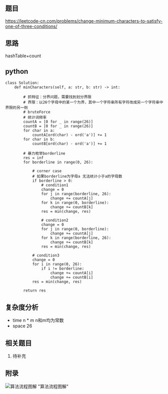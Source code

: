 ## 题目
https://leetcode-cn.com/problems/change-minimum-characters-to-satisfy-one-of-three-conditions/

## 思路
hashTable+count

## python
```python3
class Solution:
    def minCharacters(self, a: str, b: str) -> int:

        # 抓特征：分界问题，需要找到划分界限
        # 界限：以26个字母中的某一个为界，其中一个字符串所有字符改成另一个字符串中界限的另一侧
        # bruteForce
        # 统计词频率
        countA = [0 for _ in range(26)]
        countB = [0 for _ in range(26)]
        for char in a:
            countA[ord(char) - ord('a')] += 1
        for char in b:
            countB[ord(char) - ord('a')] += 1
        
        # 暴力枚举borderline
        res = inf
        for borderline in range(0, 26):   

            # corner case
            # 如果borderline为字母a 无法统计小于a的字母数
            if borderline > 0:
                # condition1
                change = 0
                for j in range(borderline, 26):
                    change += countA[j]
                for k in range(0, borderline):
                    change += countB[k]
                res = min(change, res)

                # condition2
                change = 0
                for j in range(0, borderline):
                    change += countA[j]
                for k in range(borderline, 26):
                    change += countB[k]
                res = min(change, res)
            
            # condition3
            change = 0
            for i in range(0, 26):
                if i != borderline:
                    change += countA[i] 
                    change += countB[i]
            res = min(change, res)
            
        return res  
```
## 复杂度分析
* time n * m n和m均为常数
* space 26 

## 相关题目
1. 待补充

## 附录
![](https://github.com/user1689/leetcode_memo/blob/main/91code/images/LeetCode_1737.jpeg "算法流程图解") "算法流程图解"
